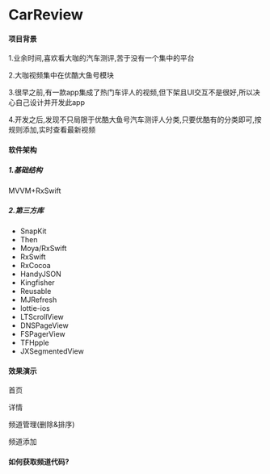 # CarReview

#### 项目背景
1.业余时间,喜欢看大咖的汽车测评,苦于没有一个集中的平台

2.大咖视频集中在优酷大鱼号模块

3.很早之前,有一款app集成了热门车评人的视频,但下架且UI交互不是很好,所以决心自己设计并开发此app

4.开发之后,发现不只局限于优酷大鱼号汽车测评人分类,只要优酷有的分类即可,按规则添加,实时查看最新视频

#### 软件架构
##### 1.基础结构

MVVM+RxSwift

##### 2.第三方库

- SnapKit
- Then
- Moya/RxSwift
- RxSwift
- RxCocoa
- HandyJSON
- Kingfisher
- Reusable
- MJRefresh
- lottie-ios
- LTScrollView
- DNSPageView
- FSPagerView
- TFHpple
- JXSegmentedView

#### 效果演示



首页



详情



频道管理(删除&排序)



频道添加



#### 如何获取频道代码?

